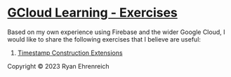# [GCloud Learning - Exercises](https://github.com/rehrenreich/gcloud-learning/tree/main/exercises)

Based on my own experience using Firebase and the wider Google Cloud, I would like to share the following exercises that I believe are useful:

1) [Timestamp Construction Extensions](https://github.com/rehrenreich/gcloud-learning/tree/main/exercises/timestamp_construction_extensions)

Copyright © 2023 Ryan Ehrenreich